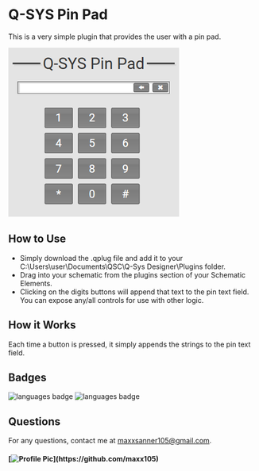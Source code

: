 # Q-SYS Pin Pad

This is a very simple plugin that provides the user with a pin pad.

![pinpad](assets/pinpad.PNG)

## How to Use

* Simply download the .qplug file and add it to your C:\Users\user\Documents\QSC\Q-Sys Designer\Plugins folder. 
* Drag into your schematic from the plugins section of your Schematic Elements. 
* Clicking on the digits buttons will append that text to the pin text field. You can expose any/all controls for use with other logic.

## How it Works

Each time a button is pressed, it simply appends the strings to the pin text field.

## Badges 
 ![languages badge](https://img.shields.io/github/languages/count/maxx105/QSYS_PinPad)
 ![languages badge](https://img.shields.io/github/languages/top/maxx105/QSYS_PinPad)

## Questions 
 For any questions, contact me at [maxxsanner105@gmail.com](mailto:maxxsanner105@gmail.com).
#### [![Profile Pic](https://avatars.githubusercontent.com/u/63183869?)](https://github.com/maxx105)


